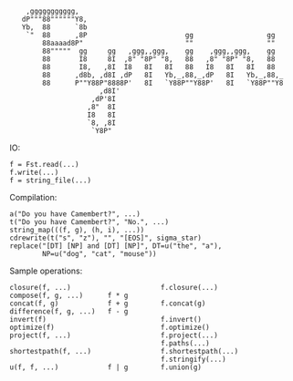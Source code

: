         ,ggggggggggg,
       dP"""88""""""Y8,
       Yb,  88      `8b
        `"  88      ,8P                        gg                  gg
            88aaaad8P"                         ""                  ""
            88"""""  gg     gg   ,ggg,,ggg,    gg    ,ggg,,ggg,    gg
            88       I8     8I  ,8" "8P" "8,   88   ,8" "8P" "8,   88
            88       I8,   ,8I  I8   8I   8I   88   I8   8I   8I   88
            88      ,d8b, ,d8I ,dP   8I   Yb,_,88,_,dP   8I   Yb,_,88,_
            88      P""Y88P"8888P'   8I   `Y88P""Y88P'   8I   `Y88P""Y8
                          ,d8I'
                        ,dP'8I
                       ,8"  8I
                       I8   8I
                       `8, ,8I
                        `Y8P"

IO:

    f = Fst.read(...)
    f.write(...)
    f = string_file(...)

Compilation:

    a("Do you have Camembert?", ...)
    t("Do you have Camembert?", "No.", ...)
    string_map(((f, g), (h, i), ...))
    cdrewrite(t("s", "z"), "", "[EOS]", sigma_star)
    replace("[DT] [NP] and [DT] [NP]", DT=u("the", "a"),
            NP=u("dog", "cat", "mouse"))

Sample operations:

    closure(f, ...)                      f.closure(...)
    compose(f, g, ...)      f * g
    concat(f, g)            f + g        f.concat(g)
    difference(f, g, ...)   f - g
    invert(f)                            f.invert()
    optimize(f)                          f.optimize()
    project(f, ...)                      f.project(...)
                                         f.paths(...)
    shortestpath(f, ...)                 f.shortestpath(...)
                                         f.stringify(...)
    u(f, f, ...)            f | g        f.union(g)

